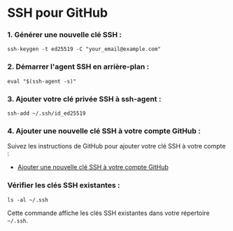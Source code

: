# SSH pour GitHub ##

### 1. **Générer une nouvelle clé SSH :**
   ```
   ssh-keygen -t ed25519 -C "your_email@example.com"
   ```

### 2. **Démarrer l'agent SSH en arrière-plan :**
   ```
   eval "$(ssh-agent -s)"
   ```

### 3. **Ajouter votre clé privée SSH à ssh-agent :**
   ```
   ssh-add ~/.ssh/id_ed25519
   ```

### 4. **Ajouter une nouvelle clé SSH à votre compte GitHub :**
   Suivez les instructions de GitHub pour ajouter votre clé SSH à votre compte :
   - [Ajouter une nouvelle clé SSH à votre compte GitHub](https://docs.github.com/fr/authentication/connecting-to-github-with-ssh/adding-a-new-ssh-key-to-your-github-account)
   
### **Vérifier les clés SSH existantes :**
   ```
   ls -al ~/.ssh
   ```
   Cette commande affiche les clés SSH existantes dans votre répertoire `~/.ssh`.
